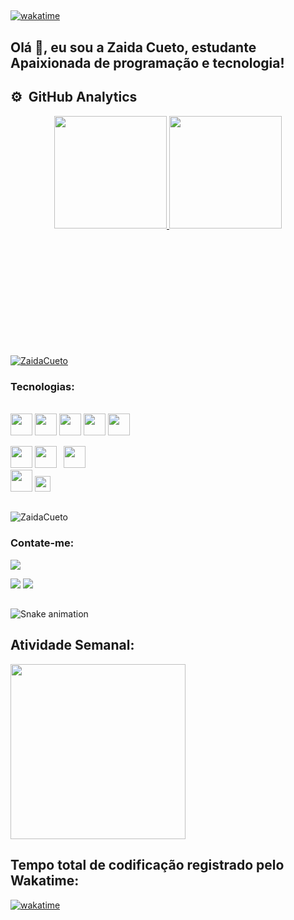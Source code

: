 ##
[![wakatime](https://wakatime.com/badge/user/f8b41a21-acd8-4e1e-8a64-593bdf7461eb.svg)](https://wakatime.com/@f8b41a21-acd8-4e1e-8a64-593bdf7461eb)



## Olá 👋, eu sou a Zaida Cueto, estudante Apaixionada de programação e tecnologia!

## ⚙️ &nbsp;GitHub Analytics

<div align="center">
  <a href="https://github.com/ZaidaCueto">
  <img height="180em" src="https://github-readme-stats.vercel.app/api?username=ZaidaCueto&show_icons=true&theme=midnight-purple&include_all_commits=true&count_private=true"/>
  <img height="180em" src="https://github-readme-stats.vercel.app/api/top-langs/?username=ZaidaCueto&layout=compact&langs_count=7&theme=midnight-purple"/>
</div>
  
<div align="center">
    
 <p align="left" style="margin-top:200px;"> <a href="https://github.com/ryo-ma/github-profile-trophy"><img src="https://github-profile-trophy.vercel.app/?username=ZaidaCueto&theme=onedark&row=1&margin-w=5" alt="ZaidaCueto" /></a> </p>
</div>
  <h3>Tecnologias:</h3>
<div style="display: inline_block"><br>
  <code><img height="35" src="https://cdn.jsdelivr.net/gh/devicons/devicon/icons/javascript/javascript-original.svg"></code>
  <code><img height="35" src="https://cdn.jsdelivr.net/gh/devicons/devicon/icons/typescript/typescript-original.svg"></code>
  <code><img height="35" src="https://cdn.jsdelivr.net/gh/devicons/devicon/icons/html5/html5-original.svg"></code>
  <code><img height="35" src="https://cdn.jsdelivr.net/gh/devicons/devicon/icons/css3/css3-original.svg"></code>
  <code><img height="35" src="https://cdn.jsdelivr.net/gh/devicons/devicon/icons/react/react-original.svg"></code>
  
  

     
  <code><img height="35" src="https://cdn.jsdelivr.net/gh/devicons/devicon/icons/github/github-original-wordmark.svg"></code>
<code><img  height="35" src="https://cdn.jsdelivr.net/gh/devicons/devicon/icons/git/git-original-wordmark.svg"></code>
  <code> <img height="35"
    src="https://cdn.jsdelivr.net/gh/devicons/devicon/icons/mysql/mysql-original-wordmark.svg"></code>
  <code> <img height="35" src="https://cdn.jsdelivr.net/gh/devicons/devicon/icons/bootstrap/bootstrap-original-wordmark.svg" ></code>
  <code><img height="25" src="https://cdn.jsdelivr.net/gh/devicons/devicon/icons/linux/linux-original.svg"></code>
</div>
  
  ##
 
<div> 
  <p align="left"> <img src="https://komarev.com/ghpvc/?username=ZaidaCueto&label=Profile%20views&color=0e75b6&style=flat" alt="ZaidaCueto" /> </p>
   <h3>Contate-me:</h3>

  <a href="https://www.instagram.com/dev.iniciante2022/" target="_blank"><img src="https://img.shields.io/badge/-Instagram-%23E4405F?style=for-the-badge&logo=instagram&logoColor=white" target="_blank"></a>


  <a href = "mailto:zcueto87@gmail.com"><img src="https://img.shields.io/badge/-Gmail-%23333?style=for-the-badge&logo=gmail&logoColor=white" target="_blank"></a>
 <a href="https://www.linkedin.com/in/zaidacuetoa/" target="_blank"><img src="https://img.shields.io/badge/-LinkedIn-%230077B5?style=for-the-badge&logo=linkedin&logoColor=white" target="_blank"></a> 
  

  
 ## 
  ![Snake animation](https://github.com/ZaidaCueto/ZaidaCueto/blob/output/github-contribution-grid-snake.svg)
 
## Atividade Semanal:
<div>
        <a href="https://wakatime.com/@cueto" target="_blank" title="Acessar meu perfil no Wakatime">
		<img
		align="center"
		height="280"
		src="https://github-readme-stats.vercel.app/api/wakatime?username=@cueto&border_radius=5%&v=2"
		/>
	</a>
</div>

## Tempo total de codificação registrado pelo Wakatime:
    
  [![wakatime](https://wakatime.com/badge/user/f8b41a21-acd8-4e1e-8a64-593bdf7461eb.svg)](https://wakatime.com/@f8b41a21-acd8-4e1e-8a64-593bdf7461eb)
  


